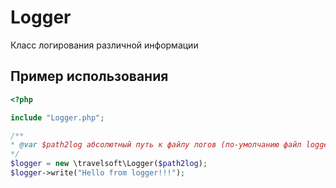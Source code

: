 # Logger
Класс логирования различной информации

## Пример использования
```php
<?php

include "Logger.php";

/**
* @var $path2log абсолютный путь к файлу логов (по-умолчанию файл logger_log.txt в корне сайта)
*/
$logger = new \travelsoft\Logger($path2log);
$logger->write("Hello from logger!!!");
```
